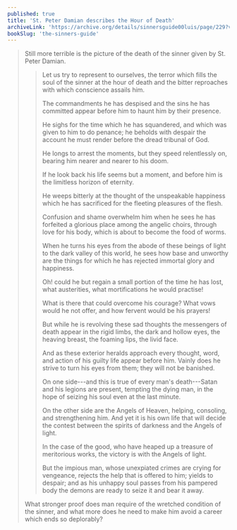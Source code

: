 ```yaml
---
published: true
title: 'St. Peter Damian describes the Hour of Death'
archiveLink: 'https://archive.org/details/sinnersguide00luis/page/229?view=theater'
bookSlug: 'the-sinners-guide'
---
```


> Still more terrible is the picture of the death of the sinner given by St. Peter Damian.
>
>> Let us try to represent to ourselves, the terror which fills the soul of the sinner at the hour of death and the bitter reproaches with which conscience assails him.
>>
>> The commandments he has despised and the sins he has committed appear before him to haunt him by their presence.
>>
>> He sighs for the time which he has squandered, and which was given to him to do penance; he beholds with despair the account he must render before the dread tribunal of God.
>>
>> He longs to arrest the moments, but they speed relentlessly on, bearing him nearer and nearer to his doom.
>>
>> If he look back his life seems but a moment, and before him is the limitless horizon of eternity.
>>
>> He weeps bitterly at the thought of the unspeakable happiness which he has sacrificed for the fleeting pleasures of the flesh.
>>
>> Confusion and shame overwhelm him when he sees he has forfeited a glorious place among the angelic choirs, through love for his body, which is about to become the food of worms.
>>
>> When he turns his eyes from the abode of these beings of light to the dark valley of this world, he sees how base and unworthy are the things for which he has rejected immortal glory and happiness.
>>
>> Oh! could he but regain a small portion of the time he has lost, what austerities, what mortifications he would practise!
>>
>> What is there that could overcome his courage? What vows would he not offer, and how fervent would be his prayers!
>>
>> But while he is revolving these sad thoughts the messengers of death appear in the rigid limbs, the dark and hollow eyes, the heaving breast, the foaming lips, the livid face.
>>
>> And as these exterior heralds approach every thought, word, and action of his guilty life appear before him. Vainly does he strive to turn his eyes from them; they will not be banished.
>>
>> On one side---and this is true of every man's death---Satan and his legions are present, tempting the dying man, in the hope of seizing his soul even at the last minute.
>>
>> On the other side are the Angels of Heaven, helping, consoling, and strengthening him. And yet it is his own life that will decide the contest between the spirits of darkness and the Angels of light.
>>
>> In the case of the good, who have heaped up a treasure of meritorious works, the victory is with the Angels of light.
>>
>> But the impious man, whose unexpiated crimes are crying for vengeance, rejects the help that is offered to him; yields to despair; and as his unhappy soul passes from his pampered body the demons are ready to seize it and bear it away.
>
> What stronger proof does man require of the wretched condition of the sinner, and what more does he need to make him avoid a career which ends so deplorably?